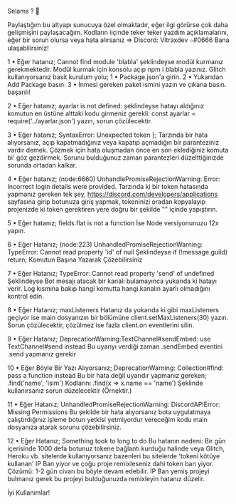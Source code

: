 Selams ? 👋

Paylaştığım bu altyapı sunucuya özel olmaktadır, eğer ilgi görürse çok daha gelişmişini paylaşacağım. 
Kodların iiçinde teker teker yazdım açıklamalarını, eğer bir sorun olursa veya hata alırsanız => Discord: Vitraxdev ⌔#0666
Bana ulaşabilirsiniz!

1 • Eğer hatanız; Cannot find module 'blabla' şeklindeyse modül kurmanız gerekmektedir. Modül kurmak için konsolu açıp npm i blabla yazınız. Glitch kullanıyorsanız basit kurulum yolu; 1 • Package.json'a girin. 2 • Yukarıdan Add Package basın. 3 • İnmesi gereken paket ismini yazın ve çıkana basın. başarılı!

2 • Eğer hatanız; ayarlar is not defined: şeklindeyse hatayı aldığınız komutun en üstüne alttaki kodu girmeniz gerekli: const ayarlar = require('../ayarlar.json') yazın, sorun çözülecektir.

3 • Eğer hatanız; SyntaxError: Unexpected token }; Tarzında bir hata alıyorsanız, açıp kapatmadığınız veya kapatıp açmadığın bir paranteziniz vardır demek. Çözmek için hata oluşmadan önce en son eklediğiniz komuta bi' göz gezdirmek. Sorunu bulduğunuz zaman parantezleri düzelttiğinizde sorunda ortadan kalkar.

4 • Eğer hatanız; (node:6660) UnhandlePromiseRejectionWarning: Error: Incorrect login details were provided. Tarzında ki bir token hatasında yapmanız gereken tek şey, https://discord.com/developers/applications sayfasına girip botunuza giriş yapmak, tokeninizi oradan kopyalayıp projenizde ki token gerektiren yere doğru bir şekilde "" içinde yapıştırın.

5 • Eğer hatanız; fields.flat is not a function İse Node versiyonunuzu 12x yapın.

6 • Eğer Hatanız; (node:223) UnhandledPromiseRejectionWarning: TypeError: Cannot read property 'id' of null Şeklindeyse if (!message.guild) return; Komutun Başına Yazarak Çözebilirsiniz

7 • Eğer Hatanız; TypeError: Cannot read property 'send' of undefined Şeklindeyse Bot mesajı atacak bir kanalı bulamayınca yukarıda ki hatayı verir. Log kısmına bakıp hangi komutta hangi kanalın ayarlı olmadığını kontrol edin.

8 • Eğer Hatanız; maxListeners Hatanız da yukarıda ki gibi maxListeners geçiyor ise main dosyanızın bir bölümüne client.setMaxListeners(30) yazın. Sorun çözülecektir, çözülmez ise fazla client.on eventlerini silin.

9 • Eğer Hatanız; DeprecationWarning:TextChannel#sendEmbed: use TextChannel#send instead Bu uyarıyı verdiği zaman <channel>.sendEmbed eventini <channel>.send yapmanız gerekir

10 • Eğer Böyle Bir Yazı Alıyorsanız; DeprecationWarning: Collection#find: pass a function instead Bu bir hata değil uyarıdır yapmanız gereken; <collection>.find('name', 'isim') Kodlarını <collection>.find(x => x.name == 'name') Şeklinde kullanırsanız sorun düzelecektir (Örnektir.)

11 • Eğer Hatanız; UnhandledPromiseRejectionWarning: DiscordAPIError: Missing Permissions Bu şekilde bir hata alıyorsanız bota uygulatmaya çalıştırdığınız işleme botun yetkisi yetmiyordur vereceğim kodu main dosyanıza atarak sorunu çözebilirsiniz.

12 • Eğer Hatanız; Something took to long to do Bu hatanın nedeni: Bir gün içerisinde 1000 defa botunuz tokene bağlantı kurduğu halinde veya Glitch, Heroku vb. sitelerde kullanıyorsanız bazenleri bu sitelerde 'tokeni kötüye kullanan' IP Ban yiyor ve çoğu proje remixleseniz dahi token ban yiyor. Çözümü: 1-2 gün civarı bu böyle devam edebilir. İP Ban yemiş projeyi bulmanız gerek bu projeyi bulduğunuzda remixleyin hatanız düzelir.

İyi Kullanımlar!
